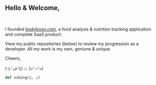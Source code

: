 <h2>Hello & Welcome, </h2><br/>

I founded [bodyboon.com](https://bodyboon.com/), a food analysis & nutrition tracking application and complete SaaS product.

View my public repositories (below) to review my progression as a developer. All my work is my own, geniune & unique.

Cheers,

(っ˘ڡ˘ς) ♨ (๑ᵔ⤙ᵔ๑)<br/>

```python
def vibing(♫, ☕︎)
```
